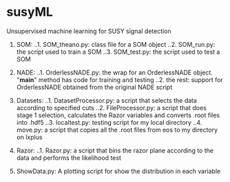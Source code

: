 # susyML
Unsupervised machine learning for SUSY signal detection

1. SOM: 
..1. SOM_theano.py: class file for a SOM object 
..2. SOM_run.py: the script used to train a SOM 
..3. SOM_test.py: the script used to test a SOM 

2. NADE: 
..1. OrderlessNADE.py: the wrap for an OrderlessNADE object. "__main__" method has code for training and testing
..2. the rest: support for OrderlessNADE obtained from the original NADE script

3. Datasets: 
..1. DatasetProcessor.py: a script that selects the data according to specified cuts
..2. FileProcessor.py: a script that does stage 1 selection, calculates the Razor variables and converts .root files into .hdf5 
..3. localtest.py: testing script for my local directory 
..4. move.py: a script that copies all the .root files from eos to my directory on lxplus

4. Razor: 
..1. Razor.py: a script that bins the razor plane according to the data and performs the likelihood test 

5. ShowData.py: A plotting script for show the distribution in each variable
